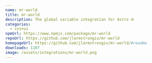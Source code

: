 ```yaml
---
name: mr-world
title: mr-world
description: The global variable integration for Astro 🌐
categories:
  - css+ui
npmUrl: https://www.npmjs.com/package/mr-world
repoUrl: https://github.com/jlarmstrongiv/mr-world
homepageUrl: https://github.com/jlarmstrongiv/mr-world/#readme
downloads: 1107
image: /assets/integrations/mr-world.png
---
```

